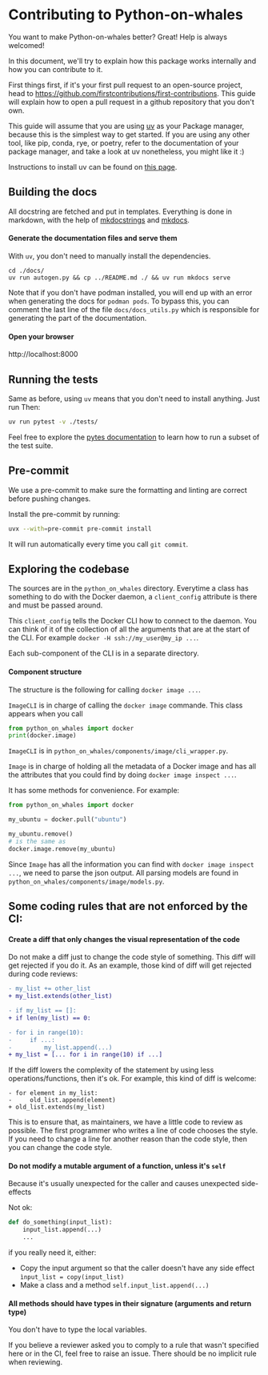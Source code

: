 # Contributing to Python-on-whales

You want to make Python-on-whales better? Great! Help is always welcomed!

In this document, we'll try to explain how this package works internally and how you can 
contribute to it.

First things first, if it's your first pull request to an open-source project, head to
https://github.com/firstcontributions/first-contributions. This guide will explain 
how to open a pull request in a github repository that you don't own.

This guide will assume that you are using [uv](https://docs.astral.sh/uv/) as your Package
manager, because this is the simplest way to get started. If you are using any other tool,
like pip, conda, rye, or poetry, refer to the documentation of your package manager, and take
a look at uv nonetheless, you might like it :)

Instructions to install uv can be found on [this page](https://docs.astral.sh/uv/getting-started/installation/).

## Building the docs

All docstring are fetched and put in templates. Everything is done in markdown, 
with the help of [mkdocstrings](https://mkdocstrings.github.io/) and
[mkdocs](https://www.mkdocs.org/).

#### Generate the documentation files and serve them

With `uv`, you don't need to manually install the dependencies. 

```
cd ./docs/
uv run autogen.py && cp ../README.md ./ && uv run mkdocs serve
```

Note that if you don't have podman installed, you will end up with an error when
generating the docs for `podman pods`. To bypass this, you can comment the last line
of the file `docs/docs_utils.py` which is responsible for generating the part of the documentation.

#### Open your browser

http://localhost:8000


## Running the tests

Same as before, using `uv` means that you don't need to install anything. Just run
Then:

```bash
uv run pytest -v ./tests/
```

Feel free to explore the [pytes documentation](https://docs.pytest.org/en/6.2.x/usage.html) to 
learn how to run a subset of the test suite.


## Pre-commit

We use a pre-commit to make sure the formatting and linting are correct before pushing changes.

Install the pre-commit by running:
```bash
uvx --with=pre-commit pre-commit install
```

It will run automatically every time you call `git commit`.

## Exploring the codebase

The sources are in the `python_on_whales` directory. Everytime a class has something to 
do with the Docker daemon, a `client_config` attribute is there and must be passed around.

This `client_config` tells the Docker CLI how to connect to the daemon. 
You can think of it of the collection of all the arguments that are at the start of the CLI.
For example `docker -H ssh://my_user@my_ip ...`.

Each sub-component of the CLI is in a separate directory. 

#### Component structure

The structure is the following for calling `docker image ...`.

`ImageCLI` is in charge of calling the `docker image` commande. This class appears when you call
```python
from python_on_whales import docker
print(docker.image)
```
`ImageCLI` is in `python_on_whales/components/image/cli_wrapper.py`.

`Image` is in charge of holding all the metadata of a Docker image and has all 
the attributes that you could find by doing `docker image inspect ...`.

It has some methods for convenience. For example:

```python
from python_on_whales import docker

my_ubuntu = docker.pull("ubuntu")

my_ubuntu.remove()
# is the same as
docker.image.remove(my_ubuntu)
```

Since `Image` has all the information you can find with `docker image inspect ...`, we need 
to parse the json output. All parsing models are found in `python_on_whales/components/image/models.py`.

## Some coding rules that are not enforced by the CI:

#### Create a diff that only changes the visual representation of the code
Do not make a diff just to change the code style of something. This diff will get rejected if you do it.
As an example, those kind of diff will get rejected during code reviews:

```diff
- my_list += other_list
+ my_list.extends(other_list)

- if my_list == []:
+ if len(my_list) == 0:

- for i in range(10):
-     if ...:
-         my_list.append(...)
+ my_list = [... for i in range(10) if ...]
```

If the diff lowers the complexity of the statement by using less operations/functions, then it's ok. For 
example, this kind of diff is welcome:

```
- for element in my_list:
-     old_list.append(element)
+ old_list.extends(my_list)
```

This is to ensure that, as maintainers, we have a little code to review as possible. The first programmer
who writes a line of code chooses the style. If you need to change a line for another reason than the code style,
then you can change the code style.

#### Do not modify a mutable argument of a function, unless it's `self`

Because it's usually unexpected for the caller and causes unexpected side-effects

Not ok:
```python
def do_something(input_list):
    input_list.append(...)
    ...
```
if you really need it, either:
* Copy the input argument so that the caller doesn't have any side effect `ìnput_list = copy(input_list)`
* Make a class and a method `self.input_list.append(...)`

#### All methods should have types in their signature (arguments and return type)
You don't have to type the local variables.

If you believe a reviewer asked you to comply to a rule that wasn't specified here or in the CI, feel free to raise an issue. There should be no implicit rule when reviewing.
